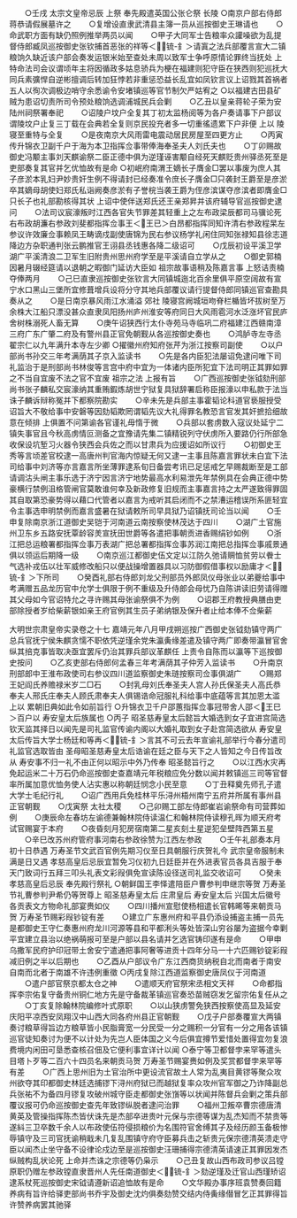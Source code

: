 <!-- { "loadSidebar": true } -->
　　○壬戌  太宗文皇帝忌辰  上祭  奉先殿遣英国公张仑祭  长陵
○南京户部右侍郎蒋恭请假展墓许之
　　○复增设直隶武清县主簿一员从巡按御史王琳请也
　　○命武职方面有缺仍照例推举两员以闻
　　○甲子大同军士告粮率众讙噪欲为乱提督侍郎臧凤巡按御史张钦捕首恶张的祥等＜锍-釒＞请寘之法兵部覆言宣大二镇粮饷久缺近该户部会奏发运银米始至查处未周以致军士争呼原情论罪终当抚处  上特命法司会议谓顷年主将因循政多姑息骄兵为梗在福建则犯守臣在狭西则犯巡抚大同兵素彍悍自逆彬擅调后转加狂悖若非重惩恐益长乱宜如凤钦言议上诏戮其首祸者五人以徇次调极边哨守余悉谕令安堵镇巡等官节制欠严姑宥之
○以福建古田县矿贼为患诏切责所司令预处粮饷选调浦城民兵会剿
　　○乙丑以皇亲蒋轮子荣为安陆州祠祭署奉祀
　　○诏陵户坟户全复其丁初太监杨阅等为各户奏请事下户部议谓陵坟户止复三丁载在会典若全复则京民投充者多一切重徭遗累下户非便  上以  陵寝至重特与全复
　　○是夜南京大风雨雷电震动居民房屋至四更方止
　　○丙寅传升锦衣卫副千户于海为本卫指挥佥事带俸海奉圣夫人刘氏夫也
　　○丁卯赐故御史冯颙主事刘天麒谕祭二臣正德中俱为逆瑾诬害颙自经死天麒贬贵州驿丞死至是吏部奏复其官并乞优恤故有是命
○初岷府南渭王嫡长子膺金□罢以事废为庶人其子彦淤本乳妇尹妙贵奸生例不得请封已经奏准令庶长子膺金□只袭封王爵至是彦淤卒其嫡母胡使妇郑氏私诣阙奏彦淤有子誉梡当袭王爵为侄彦滨谋夺彦滨者即膺金□只长子也礼部勘核得其状  上诏中使伴送郑氏还王亲郑昇并该府辅导官巡按御史逮问
　　○法司议宸濠叛时江西各官失节罪差其轻重上之左布政梁辰都司马骥论死右布政胡濂右参政刘斐都指挥佥事王＜王已＞白昂都指挥同知许清右参政程杲左参议许效廉佥事赖凤王畴谪戍副使唐锦为民右参议杨学礼闲住同知张禄知县徐志道降边方杂职通判张云鹏推官王诩县丞钱惠各降二级诏可
　　○戊辰初设平溪卫学湖广平溪清浪二卫军生旧附贵州思州府学至是平溪请自立学从之
　　○御史郭楠因暑月辍经筵请以退朝之暇御门延访大臣如  祖宗故事语稍及陈嘉言事  上怒诘责楠夺俸两月
　　○己巳直隶巡按御史张钦言大同镇城迤北百余里俱平原空阔故有宣宁水口黑山三堡所宜修葺增兵设将分守其地兵部覆议请行提督侍郎同镇巡官查勘具奏从之
　　○是日南京暴风雨江水涌溢  郊社  陵寝宫阙城垣吻脊栏楯皆坏拔树至万余株大江船只漂没甚众直隶凤阳扬州庐州淮安等府同日大风雨雹河水泛涨坏官民庐舍树株溺死人畜无算
　　○庚午诏狭西行太仆寺苑马寺临巩二府福建江西赣南漳三府广东广肇二府及有警州县正官免朝觐从各巡按御史奏也
　　○鸿胪寺左寺丞翟宗仁以九年满升本寺左少卿
○擢徽州府知府张芹为浙江按察司副使
　　○以户部尚书孙交三年考满荫其子京入监读书
　　○先是各内臣犯法屡诏免逮问唯下司礼监治于是刑部尚书林俊等言宫中府中宜为一体诸内臣所犯宜下法司明正其罪如罪之不当自宜废不法之官不宜废  祖宗之法  上报有旨
　　○广西巡按御史张钺劾刑部尚书张子麟私交宸濠纳其重贿鍜炼胡世宁狱复具狱辞署启称臣报濠以申私款于法当诛子麟诉辩称冤并下都察院勘实
　　○辛未先是兵部主事霍韬论科道官亵服授受诏旨大不敬给事中安磐等因劾韬欺罔谓韬先议大礼得罪名教恐言官发其奸摭拾细故意在倾排  上俱置不问第谕各官谨礼毋惰于微
　　○兵部以套虏数入寇议处延宁二镇失事官且今秋高虏情叵测备之宜豫请先集二镇精锐列守伏虏所入要路仍行所部急收保设坑堑习火器令狭西会兵佐之而以甘肃兵为应援诏如所议行
　　○初御史王秀等言顷差官校逮一高唐州判官海内惊疑无何又逮一主事且陈嘉言罪状未白宜下法司给事中刘济等亦言嘉言所坐薄罪逮系旬日备尝考讯已足惩戒乞早赐裁断至是工部请调沽头闸主事乐选于济宁因言济宁地势最高水利易泄先年禁例具在会典正德中势豪横行禁例沮格管闸官莫敢谁何幸及新政修复旧规而主事嘉言持之太严遂致得罪固其自取第恐豪势得以藉口代管者以嘉言为戒听其启闭而不之禁漕运稽误所系匪轻宜令主事选申明禁例而嘉言盛暑在狱请敕所司早具狱乃诏镇抚司论当以闻
　　○壬申复除南京浙江道御史吴铠于河南道云南按察使林茂达于四川
　　○湖广土官施州卫东乡五路安抚覃龄容羙宣抚田世爵等各遣把事朝贡进香赐绢钞如例
　　○浙江把总运粮署都指挥佥事万表湖广把总署都指挥佥事苏润江南把总指挥佥事戚景通俱以领运后期降一级
　　○南京巡江都御史伍文定以江防久弛请赒恤贫劳以餋士气选补戎伍以壮军威修改船只以便战操增置器具以习防御假借事权以励庸才＜锍-釒＞下所司
　　○癸酉礼部右侍郎刘龙父刑部员外郎凤仪母张业以弟夔给事中考满赠五品龙历官中允学士俱限于例不重级及升侍郎会母忧乃自陈讲读旧劳请得赠其父母如今官诏特允之寻许赐其母张谕祭俱不为例
　　○诏郡王府教授典膳由吏部除授者岁给柴薪银如亲王府官例其生员子弟纳银及保升者止给本俸不佥柴薪

大明世宗肃皇帝实录卷之十七
嘉靖元年八月甲戌朔巡按广西御史张钺劾镇守两广总兵官抚宁侯朱麒贪懦不职依凭逆瑾余党朱瀛夤缘差遣及镇守两广即奏带瀛冒官舍纵其掊克事皆取决亟宜罢斥仍治其罪兵部议革麒任  上责令自陈而以瀛等下巡按御史按问
　　○乙亥吏部右侍郎何孟春三年考满荫其子仲芳入监读书
　　○升南京刑部郎中王淮布政使司右参议四川道监察御史朱琏按察司佥事俱湖广
　　○赐郑王妃阎氏养赡禄米岁二□石
　　○封乳母刘氏奉圣夫人宫人孙氏保圣夫人高氏恭奉夫人邢氏庄奉夫人顾氏肃奉夫人俱锡诰命冠服礼科给事中底蕴等言其加恩太滥  上以  累朝旧典如此令如前旨行
○升锦衣卫千户邵蕙指挥佥事冠带舍人邵＜王巳＞百户以  寿安皇太后族属也
○丙子  昭圣慈寿皇太后懿旨大婚选到女子宜进宫简选钦天监其择日以闻先是司礼监官传谕内阁以大婚礼取到女子赴宫简选欲从  寿安皇太后传旨大学士杨廷和等再＜锍-釒＞言其不可云去年宣谕礼部举行今春分遣司礼监官选取皆由  圣母昭圣慈寿皇太后诰谕在廷之臣与天下之人皆知之今日传旨改从  寿安事不归一礼不由正何以昭示中外乃传奉  昭圣懿旨行之
　　○以江西水灾再免起运米二十万石仍命巡按御史查嘉靖元年税粮应免分数以闻并敕镇巡三司等官督率所属加意优恤务使人沾实惠以称朝廷悯念小民至意
　　○丁丑释奠先师孔子遣大学士毛纪行礼
　　○诏广西用兵免桂林平乐浔州梧州南宁五府并所属有事州县正官朝觐
　　○戊寅祭  太社太稷
　　○己卯赐工部左侍郎崔岩谕祭命有司营葬如例
　　○庚辰命左春坊左谕德兼翰林院侍读温仁和翰林院侍读穆孔晖为顺天府考试官赐宴于本府
　　○夜昏刻月犯房宿南第二星亥刻土星逆犯垒壁阵西第五星
　　○辛巳改苏州府管府事河南右参政徐赞为江西左参政
　　○壬午礼部奏本月初十日恭遇  万寿圣节文武百官例先期习仪至日具朝服行庆贺礼今  武宗皇帝服制未满是日又遇  孝慈高皇后忌辰宜暂免习仪初九日廷臣并在外进表官员各具吉服于奉天门致词行五拜三叩头礼表文彩叚俱免宣读陈设径送司礼监交收诏可
　　○癸未  孝慈高皇后忌辰  奉先殿行祭礼
○朝鲜国王李怿遣陪臣户曹参判申继宗等贺  万寿圣节礼曹参判尹希仍等贺尊上  昭圣慈寿皇太后  庄肃皇后  寿安皇太后  兴国太后徽号各贡表文方物命礼部宴赉如仪
　　○四川播州宣慰使杨相遣长官韩晞等来朝贡马贺  万寿圣节赐彩叚钞锭有差
　　○建立广东惠州府和平县仍添设捕盗主捕一员先是都御史王守仁奏惠州府龙川河源等县和平都浰头等处皆深山穷谷屡为盗据今幸剿平宜建立县治以绝祸萌报可至是户部以县名请并乞选官铸印遂有是命
　　○甲申乌撒军民府护印冠带土舍安宁遣通把事阿奢等进贡十四年分马一十六匹赐钞锭彩叚减旧例之半以后期也
　　○乙酉从户部议令广东江西商货纳税自北而南者于南安自南而北者于南雄不许违例重徵
○丙戌复除江西道监察御史唐凤仪于河南道
　　○遣户部官祭京都太仓之神
　　○遣顺天府官祭宋丞相文天祥
　　○命都指挥李宗佑复守备贵州铜仁地方先是守备裁革镇巡官奏恐苗贼窃发乞留宗佑复任从之
　　○丁亥复除翰林院编修叶式原职
　　○以山狭虏警免狭西按察使高显及延安庆阳平凉西安凤翔汉中山西大同各府州县正官朝觐
　　○戊子户部奏覆宣大两镇奏讨粮草得旨边方粮草皆小民脂膏宽一分民受一分之赐积一分官有一分之用各该镇巡官徒知奏讨为便不以计处为先岂人臣体国之义今后俱宜撙节爱惜处置得宜勿复浪费境内闲田可垦悉查核召佃及它便利事宜详计以闻
○泰宁等卫都督孛来罕等遣头目塔卜歹等二百六十四员名来朝贡马贺  万寿圣节赐宴赉如例及奖赏都督孛来罕等有差
　　○广西上思州旧为土官治所中更设流官故土人常为乱夷目黄镠等聚众攻州欲夺其印都御史林廷选捕镠下浔州府狱已而越狱复率众攻州官军御之乃诈降副总兵张祐不为备四月镠复攻破州城守臣走都御史张嵿等以状闻并陈督兵会剿之策兵部覆议报可仍命巡按御史查先年致镠纵脱者逮问治罪
　　○福州卫叛卒曹宗德唐清黄英及管操指挥陈杰皆伏诛先是杰部卒进贵叶元保与宗德等谋为乱杰知而不禁贵等遂紏三卫卒数千余人以布政使伍符侵损粮价为名围符官舍缚其子及经历颜玉备极惨辱镇守及三司官抚谕稍戢未几复乱围镇守府守臣募兵击之斩贵元保宗德清英溃走守臣以闻杰止坐守备不设律论戍边至是巡按御史汪珊捕得宗德清英请速正其罪因发杰纵贼构乱状论死  上命并杰诛之宗德等仍枭示
　　○己丑复故山西布政司参议吕镗原职仍赠左参政镗直隶晋州人先任南道御史＜锍-釒＞劾逆瑾及迁官山西瑾矫诏逮系杖死巡按御史宋钺请遵新诏追恤故有是命
　　○文华殿办事序班袁赞奏回籍养病有旨许给驿吏部尚书乔宇及御史沈灼俱奏劾赞交结内侍夤缘僣冒乞正其罪得旨许赞养病罢其驰驿
